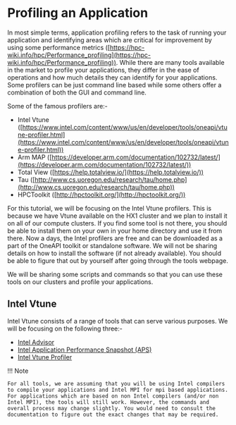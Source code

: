 # Profiling an Application

In most simple terms, application profiling refers to the task of running your application and identifying areas which are critical for improvement by using some performance metrics ([https://hpc-wiki.info/hpc/Performance_profiling](https://hpc-wiki.info/hpc/Performance_profiling)). While there are many tools available in the market to profile your applications, they differ in the ease of operations and how much details they can identify for your applications. Some profilers can be just command line based while some others offer a combination of both the GUI and command line.

Some of the famous profilers are:-

* Intel Vtune ([https://www.intel.com/content/www/us/en/developer/tools/oneapi/vtune-profiler.html](https://www.intel.com/content/www/us/en/developer/tools/oneapi/vtune-profiler.html))
* Arm MAP ([https://developer.arm.com/documentation/102732/latest/](https://developer.arm.com/documentation/102732/latest/))
* Total View ([https://help.totalview.io/](https://help.totalview.io/))
* Tau ([http://www.cs.uoregon.edu/research/tau/home.php](http://www.cs.uoregon.edu/research/tau/home.php))
* HPCToolkit ([http://hpctoolkit.org/](http://hpctoolkit.org/))

For this tutorial, we will be focusing on the Intel Vtune profilers. This is because we have Vtune available on the HX1 cluster and we plan to install it on all of our compute clusters. If you find some tool is not there, you should be able to install them on your own in your home directory and use it from there. Now a days, the Intel profilers are free and can be downloaded as a part of the OneAPI toolkit or standalone software. We will not be sharing details on how to install the software (if not already available). You should be able to figure that out by yourself after going through the tools webpage.

We will be sharing some scripts and commands so that you can use these tools on our clusters and profile your applications.

## Intel Vtune
Intel Vtune consists of a range of tools that can serve various purposes. We will  be focusing on the following three:-

* [Intel Advisor](./intel-advisor.md)
* [Intel Application Performance Snapshot (APS)](./intel-aps.md)
* [Intel Vtune Profiler](./intel-vtune-profiler.md)

!!! Note

    For all tools, we are assuming that you will be using Intel compilers to compile your applications and Intel MPI for mpi based applications. For applications which are based on non Intel compilers (and/or non Intel MPI), the tools will still work. However, the commands and overall process may change slightly. You would need to consult the documentation to figure out the exact changes that may be required.
